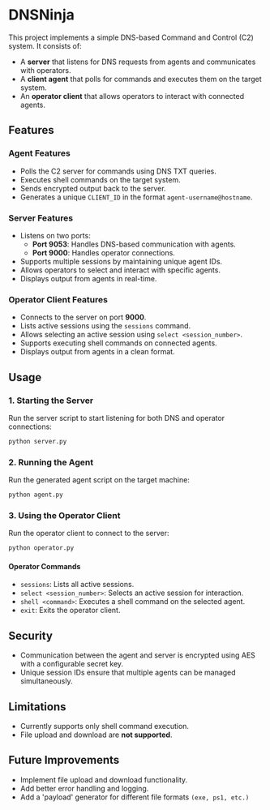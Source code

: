 # DNSNinja

This project implements a simple DNS-based Command and Control (C2) system. It consists of:
- A **server** that listens for DNS requests from agents and communicates with operators.
- A **client agent** that polls for commands and executes them on the target system.
- An **operator client** that allows operators to interact with connected agents.

## Features

### Agent Features
- Polls the C2 server for commands using DNS TXT queries.
- Executes shell commands on the target system.
- Sends encrypted output back to the server.
- Generates a unique `CLIENT_ID` in the format `agent-username@hostname`.

### Server Features
- Listens on two ports:
  - **Port 9053**: Handles DNS-based communication with agents.
  - **Port 9000**: Handles operator connections.
- Supports multiple sessions by maintaining unique agent IDs.
- Allows operators to select and interact with specific agents.
- Displays output from agents in real-time.

### Operator Client Features
- Connects to the server on port **9000**.
- Lists active sessions using the `sessions` command.
- Allows selecting an active session using `select <session_number>`.
- Supports executing shell commands on connected agents.
- Displays output from agents in a clean format.

## Usage

### 1. Starting the Server

Run the server script to start listening for both DNS and operator connections:
```bash
python server.py
```

### 2. Running the Agent

Run the generated agent script on the target machine:
```bash
python agent.py
```

### 3. Using the Operator Client

Run the operator client to connect to the server:
```bash
python operator.py
```

#### Operator Commands
- `sessions`: Lists all active sessions.
- `select <session_number>`: Selects an active session for interaction.
- `shell <command>`: Executes a shell command on the selected agent.
- `exit`: Exits the operator client.

## Security

- Communication between the agent and server is encrypted using AES with a configurable secret key.
- Unique session IDs ensure that multiple agents can be managed simultaneously.

## Limitations

- Currently supports only shell command execution.
- File upload and download are **not supported**.

## Future Improvements

- Implement file upload and download functionality.
- Add better error handling and logging.
- Add a 'payload' generator for different file formats `(exe, ps1, etc.)`



